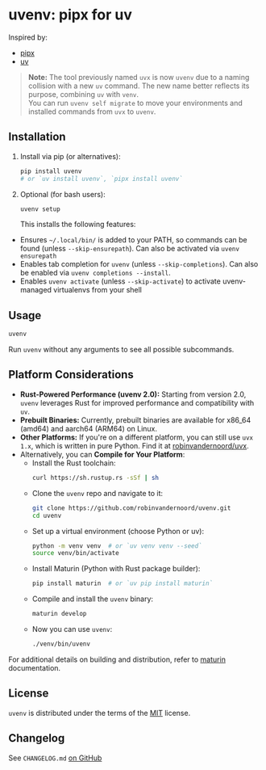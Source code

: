 # uvenv: pipx for uv

Inspired by:

- [pipx](https://github.com/pypa/pipx)
- [uv](https://github.com/astral-sh/uv)

> **Note:** The tool previously named `uvx` is now `uvenv` due to a naming collision with a new `uv` command. The new name
> better reflects its purpose, combining `uv` with `venv`.  
> You can run `uvenv self migrate` to move your environments and installed commands from `uvx` to `uvenv`.

## Installation

1. Install via pip (or alternatives):
    ```bash
    pip install uvenv  
   # or `uv install uvenv`, `pipx install uvenv`
    ```

2. Optional (for bash users):
      ```bash
      uvenv setup
      ```

   This installs the following features:

- Ensures `~/.local/bin/` is added to your PATH, so commands can be found (unless `--skip-ensurepath`). Can also be
  activated via `uvenv ensurepath`
- Enables tab completion for `uvenv` (unless `--skip-completions`). Can also be enabled
  via `uvenv completions --install`.
- Enables `uvenv activate` (unless `--skip-activate`) to activate uvenv-managed virtualenvs from your shell

## Usage

```bash
uvenv
```

Run `uvenv` without any arguments to see all possible subcommands.

## Platform Considerations

- **Rust-Powered Performance (uvenv 2.0):** Starting from version 2.0, `uvenv` leverages Rust for improved performance
  and
  compatibility with `uv`.
- **Prebuilt Binaries:** Currently, prebuilt binaries are available for x86_64 (amd64) and aarch64 (ARM64) on Linux.
- **Other Platforms:** If you're on a different platform, you can still use `uvx 1.x`, which is written in pure
  Python.
  Find it at [robinvandernoord/uvx](https://github.com/robinvandernoord/uvx).
- Alternatively, you can **Compile for Your Platform**:
    - Install the Rust toolchain:
        ```bash
        curl https://sh.rustup.rs -sSf | sh
        ```
    - Clone the `uvenv` repo and navigate to it:
        ```bash
        git clone https://github.com/robinvandernoord/uvenv.git
        cd uvenv
        ```
    - Set up a virtual environment (choose Python or uv):
        ```bash
        python -m venv venv  # or `uv venv venv --seed`
        source venv/bin/activate
        ```
    - Install Maturin (Python with Rust package builder):
        ```bash
        pip install maturin  # or `uv pip install maturin`
        ```
    - Compile and install the `uvenv` binary:
        ```bash
        maturin develop
        ```
    - Now you can use `uvenv`:
        ```bash
        ./venv/bin/uvenv
        ```

For additional details on building and distribution, refer to [maturin](https://www.maturin.rs/distribution)
documentation.

## License

`uvenv` is distributed under the terms of the [MIT](https://spdx.org/licenses/MIT.html) license.

## Changelog

See `CHANGELOG.md` [on GitHub](https://github.com/robinvandernoord/uvenv/blob/master/CHANGELOG.md)
